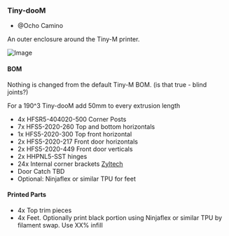 ### Tiny-dooM

- @Ocho Camino


An outer enclosure around the Tiny-M printer.  


![Image]()

#### BOM

Nothing is changed from the default Tiny-M BOM.  (is that true - blind joints?)

For a 190^3 Tiny-dooM add 50mm to every extrusion length

- 4x HFSR5-404020-500 Corner Posts
- 7x HFS5-2020-260 Top and bottom horizontals
- 1x HFS5-2020-300 Top front horizontal
- 2x HFS5-2020-217 Front door horizontals
- 2x HFS5-2020-449 Front door verticals
- 2x HHPNL5-SST hinges
- 24x Internal corner brackets [Zyltech]()
- Door Catch TBD
- Optional: Ninjaflex or similar TPU for feet

#### Printed Parts

- 4x Top trim pieces
- 4x Feet.  Optionally print black portion using Ninjaflex or similar TPU by filament swap.  Use XX% infill





